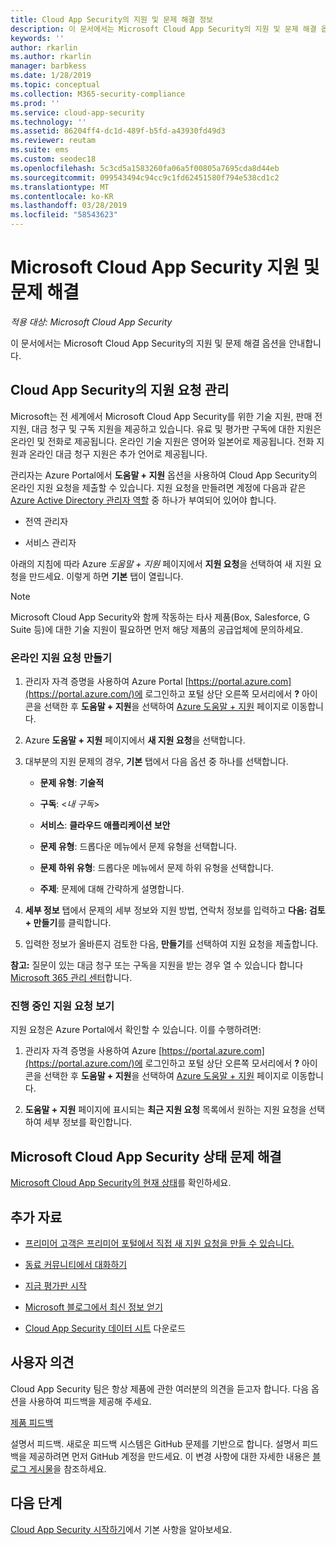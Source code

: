 ```yaml
---
title: Cloud App Security의 지원 및 문제 해결 정보
description: 이 문서에서는 Microsoft Cloud App Security의 지원 및 문제 해결 옵션을 안내합니다.
keywords: ''
author: rkarlin
ms.author: rkarlin
manager: barbkess
ms.date: 1/28/2019
ms.topic: conceptual
ms.collection: M365-security-compliance
ms.prod: ''
ms.service: cloud-app-security
ms.technology: ''
ms.assetid: 86204ff4-dc1d-489f-b5fd-a43930fd49d3
ms.reviewer: reutam
ms.suite: ems
ms.custom: seodec18
ms.openlocfilehash: 5c3cd5a1583260fa06a5f00805a7695cda8d44eb
ms.sourcegitcommit: 099543494c94cc9c1fd62451580f794e538cd1c2
ms.translationtype: MT
ms.contentlocale: ko-KR
ms.lasthandoff: 03/28/2019
ms.locfileid: "58543623"
---
```

# <a name="support-and-troubleshooting-microsoft-cloud-app-security"></a>Microsoft Cloud App Security 지원 및 문제 해결

*적용 대상: Microsoft Cloud App Security*

이 문서에서는 Microsoft Cloud App Security의 지원 및 문제 해결 옵션을 안내합니다.

## <a name="manage-support-requests-for-cloud-app-security"></a>Cloud App Security의 지원 요청 관리

Microsoft는 전 세계에서 Microsoft Cloud App Security를 위한 기술 지원, 판매 전 지원, 대금 청구 및 구독 지원을 제공하고 있습니다. 유료 및 평가판 구독에 대한 지원은 온라인 및 전화로 제공됩니다. 온라인 기술 지원은 영어와 일본어로 제공됩니다. 전화 지원과 온라인 대금 청구 지원은 추가 언어로 제공됩니다.

관리자는 Azure Portal에서 **도움말 + 지원** 옵션을 사용하여 Cloud App Security의 온라인 지원 요청을 제출할 수 있습니다. 지원 요청을 만들려면 계정에 다음과 같은 [Azure Active Directory 관리자 역할](https://docs.microsoft.com/azure/active-directory/active-directory-assign-admin-roles-azure-portal) 중 하나가 부여되어 있어야 합니다.

-   전역 관리자

-   서비스 관리자

아래의 지침에 따라 Azure *도움말 + 지원* 페이지에서 **지원 요청**을 선택하여 새 지원 요청을 만드세요. 이렇게 하면 **기본** 탭이 열립니다.

>[!NOTE]
> Microsoft Cloud App Security와 함께 작동하는 타사 제품(Box, Salesforce, G Suite 등)에 대한 기술 지원이 필요하면 먼저 해당 제품의 공급업체에 문의하세요.


### <a name="create-an-online-support-request"></a>온라인 지원 요청 만들기

1.  관리자 자격 증명을 사용하여 Azure Portal [https://portal.azure.com](https://portal.azure.com/)에 로그인하고 포털 상단 오른쪽 모서리에서 **?** 아이콘을 선택한 후 **도움말 + 지원**을 선택하여 [Azure 도움말 + 지원](https://ms.portal.azure.com/#blade/Microsoft_Azure_Support/HelpAndSupportBlade/overview) 페이지로 이동합니다.

2.  Azure **도움말 + 지원** 페이지에서 **새 지원 요청**을 선택합니다.

3.  대부분의 지원 문제의 경우, **기본** 탭에서 다음 옵션 중 하나를 선택합니다.

    -   **문제 유형**: **기술적**

    -   **구독**: \<*내 구독*\>

    -   **서비스**: **클라우드 애플리케이션 보안**

    -   **문제 유형**: 드롭다운 메뉴에서 문제 유형을 선택합니다.

    -   **문제 하위 유형**: 드롭다운 메뉴에서 문제 하위 유형을 선택합니다.

    -   **주제**: 문제에 대해 간략하게 설명합니다.

4.  **세부 정보** 탭에서 문제의 세부 정보와 지원 방법, 연락처 정보를 입력하고 **다음: 검토 + 만들기**를 클릭합니다.

5.  입력한 정보가 올바른지 검토한 다음, **만들기**를 선택하여 지원 요청을 제출합니다.

**참고:** 질문이 있는 대금 청구 또는 구독을 지원을 받는 경우 열 수 있습니다 합니다 [Microsoft 365 관리 센터](https://admin.microsoft.com/Support/SupportEntry.aspx)합니다.

### <a name="view-open-support-requests"></a>진행 중인 지원 요청 보기

지원 요청은 Azure Portal에서 확인할 수 있습니다. 이를 수행하려면:

1.  관리자 자격 증명을 사용하여 Azure [https://portal.azure.com](https://portal.azure.com/)에 로그인하고 포털 상단 오른쪽 모서리에서 **?** 아이콘을 선택한 후 **도움말 + 지원**을 선택하여 [Azure 도움말 + 지원](https://ms.portal.azure.com/#blade/Microsoft_Azure_Support/HelpAndSupportBlade/overview) 페이지로 이동합니다.

2.  **도움말 + 지원** 페이지에 표시되는 **최근 지원 요청** 목록에서 원하는 지원 요청을 선택하여 세부 정보를 확인합니다.

## <a name="troubleshooting-microsoft-cloud-app-security-status"></a>Microsoft Cloud App Security 상태 문제 해결

[Microsoft Cloud App Security의 현재 상태](https://status.cloudappsecurity.com/)를 확인하세요.


## <a name="additional-resources"></a>추가 자료

- [프리미어 고객은 프리미어 포털에서 직접 새 지원 요청을 만들 수 있습니다.](https://premier.microsoft.com/)

-  [동료 커뮤니티에서 대화하기](https://techcommunity.microsoft.com/t5/Microsoft-Cloud-App-Security/bd-p/MicrosoftCloudAppSecurity)

-   [지금 평가판 시작](https://signup.microsoft.com/Signup?OfferId=757c4c34-d589-46e4-9579-120bba5c92ed&ali=1)

-   [Microsoft 블로그에서 최신 정보 얻기](https://techcommunity.microsoft.com/t5/Enterprise-Mobility-Security/bg-p/enterprisemobilityandsecurity/label-name/Microsoft%20Cloud%20App%20Security)

-   [Cloud App Security 데이터 시트](http://download.microsoft.com/download/E/F/E/EFE908F8-7EDB-4244-8039-67BA574186CC/Microsoft_Cloud_App_Security_eBook.pdf) 다운로드

## <a name="feedback"></a>사용자 의견

Cloud App Security 팀은 항상 제품에 관한 여러분의 의견을 듣고자 합니다. 다음 옵션을 사용하여 피드백을 제공해 주세요.

[제품 피드백](https://microsoftsecurity.uservoice.com/forums/905161-cloud-app-security) 

설명서 피드백. 새로운 피드백 시스템은 GitHub 문제를 기반으로 합니다. 설명서 피드백을 제공하려면 먼저 GitHub 계정을 만드세요. 이 변경 사항에 대한 자세한 내용은 [블로그 게시물](https://docs.microsoft.com/teamblog/a-new-feedback-system-is-coming-to-docs)을 참조하세요.



## <a name="next-steps"></a>다음 단계 

[Cloud App Security 시작하기](getting-started-with-cloud-app-security.md)에서 기본 사항을 알아보세요. 
